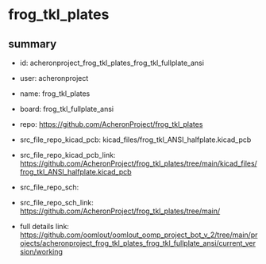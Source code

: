 # frog_tkl_plates
 
## summary 
* id: acheronproject_frog_tkl_plates_frog_tkl_fullplate_ansi
* user: acheronproject
* name: frog_tkl_plates
* board: frog_tkl_fullplate_ansi
* repo: https://github.com/AcheronProject/frog_tkl_plates
* src_file_repo_kicad_pcb: kicad_files/frog_tkl_ANSI_halfplate.kicad_pcb
* src_file_repo_kicad_pcb_link: https://github.com/AcheronProject/frog_tkl_plates/tree/main/kicad_files/frog_tkl_ANSI_halfplate.kicad_pcb


* src_file_repo_sch: 
* src_file_repo_sch_link: https://github.com/AcheronProject/frog_tkl_plates/tree/main/
* full details link: https://github.com/oomlout/oomlout_oomp_project_bot_v_2/tree/main/projects/acheronproject_frog_tkl_plates_frog_tkl_fullplate_ansi/current_version/working  







